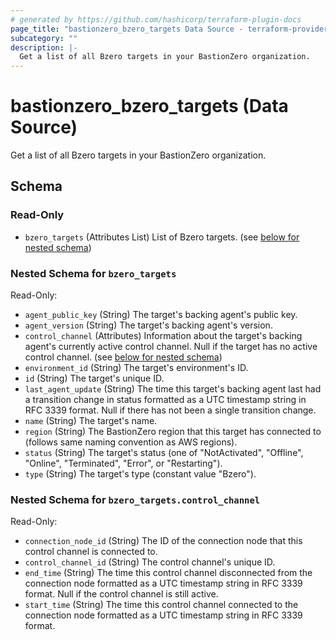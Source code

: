 ```yaml
---
# generated by https://github.com/hashicorp/terraform-plugin-docs
page_title: "bastionzero_bzero_targets Data Source - terraform-provider-bastionzero"
subcategory: ""
description: |-
  Get a list of all Bzero targets in your BastionZero organization.
---
```


# bastionzero_bzero_targets (Data Source)

Get a list of all Bzero targets in your BastionZero organization.



<!-- schema generated by tfplugindocs -->
## Schema

### Read-Only

- `bzero_targets` (Attributes List) List of Bzero targets. (see [below for nested schema](#nestedatt--bzero_targets))

<a id="nestedatt--bzero_targets"></a>
### Nested Schema for `bzero_targets`

Read-Only:

- `agent_public_key` (String) The target's backing agent's public key.
- `agent_version` (String) The target's backing agent's version.
- `control_channel` (Attributes) Information about the target's backing agent's currently active control channel. Null if the target has no active control channel. (see [below for nested schema](#nestedatt--bzero_targets--control_channel))
- `environment_id` (String) The target's environment's ID.
- `id` (String) The target's unique ID.
- `last_agent_update` (String) The time this target's backing agent last had a transition change in status formatted as a UTC timestamp string in RFC 3339 format. Null if there has not been a single transition change.
- `name` (String) The target's name.
- `region` (String) The BastionZero region that this target has connected to (follows same naming convention as AWS regions).
- `status` (String) The target's status (one of "NotActivated", "Offline", "Online", "Terminated", "Error", or "Restarting").
- `type` (String) The target's type (constant value "Bzero").

<a id="nestedatt--bzero_targets--control_channel"></a>
### Nested Schema for `bzero_targets.control_channel`

Read-Only:

- `connection_node_id` (String) The ID of the connection node that this control channel is connected to.
- `control_channel_id` (String) The control channel's unique ID.
- `end_time` (String) The time this control channel disconnected from the connection node formatted as a UTC timestamp string in RFC 3339 format. Null if the control channel is still active.
- `start_time` (String) The time this control channel connected to the connection node formatted as a UTC timestamp string in RFC 3339 format.


